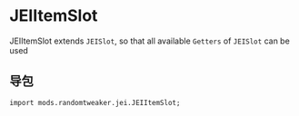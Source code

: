# JEIItemSlot

JEIItemSlot extends `JEISlot`, so that all available `Getters` of `JEISlot` can be used

## 导包

~~~zenscript
import mods.randomtweaker.jei.JEIItemSlot;
~~~
